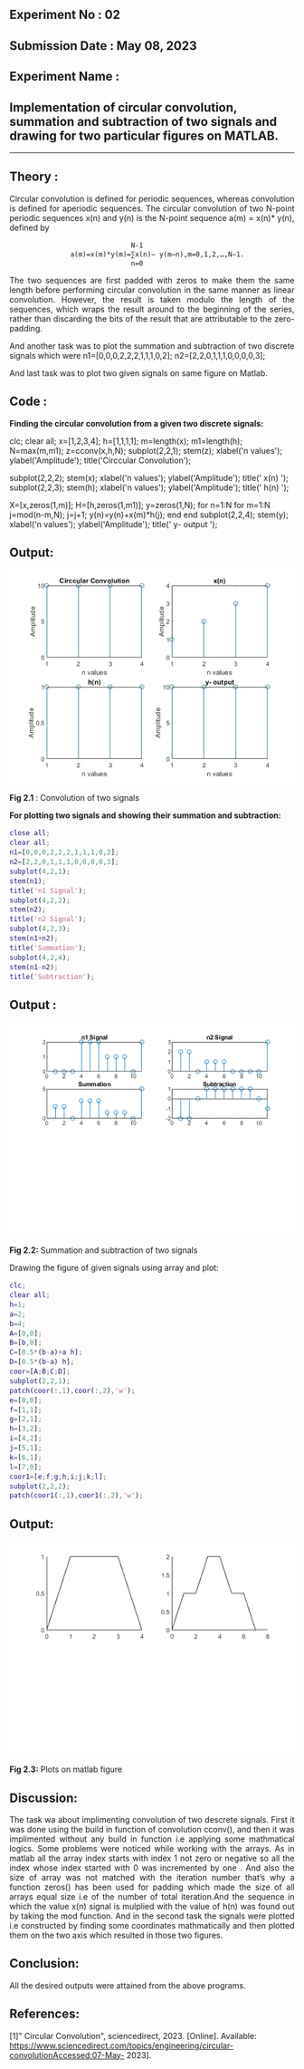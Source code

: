 ## Experiment No : 02

## Submission Date : May 08, 2023

## Experiment Name :

## Implementation of circular convolution, summation and subtraction of two signals and drawing for two particular figures on MATLAB.

---

## Theory :

<p style="text-align: justify">
Circular convolution is defined for periodic sequences, whereas convolution is defined for aperiodic sequences. The circular convolution of two N-point periodic sequences x(n) and y(n) is the N-point sequence a(m) = x(n)* y(n), defined by

 ```
                               N-1
                a(m)=x(m)*y(m)=∑x(n)− y(m−n),m=0,1,2,…,N−1.
                               n=0

 ```
</p>
<p style="text-align: justify">
The two sequences are first padded with zeros to make them the same length before performing circular convolution in the same manner as linear convolution. However, the result is taken modulo the length of the sequences, which wraps the result around to the beginning of the series, rather than discarding the bits of the result that are attributable to the zero-padding.
</p>

<p style="text-align: justify">
And another task was to plot the summation and subtraction of two discrete signals which were
n1=[0,0,0,2,2,2,1,1,1,0,2];
n2=[2,2,0,1,1,1,0,0,0,0,3];

And last task was to plot two given signals on same figure on Matlab.


## Code :

<b> Finding the circular convolution from a given two discrete signals: </b>
 <br>
 
clc;
clear all;
x=[1,2,3,4];
h=[1,1,1,1];
m=length(x);
m1=length(h);
N=max(m,m1);
z=cconv(x,h,N);
subplot(2,2,1);
stem(z);
xlabel('n values');
ylabel('Amplitude');
title('Circcular Convolution');

subplot(2,2,2);
stem(x);
xlabel('n values');
ylabel('Amplitude');
title(' x(n) ');
subplot(2,2,3);
stem(h);
xlabel('n values');
ylabel('Amplitude');
title(' h(n) ');

X=[x,zeros(1,m)];
H=[h,zeros(1,m1)];
y=zeros(1,N);
for n=1:N
    for m=1:N
        j=mod(n-m,N);
        j=j+1;
            y(n)=y(n)+x(m)*h(j);
        end
   end
subplot(2,2,4);
stem(y);
xlabel('n values');
ylabel('Amplitude');
title(' y- output ');

## Output:

![](src/circular.jpg)

**Fig 2.1** : Convolution of two signals

<b> For plotting two signals and showing their summation and subtraction: </b> 
<br>

```matlab
close all;
clear all;
n1=[0,0,0,2,2,2,1,1,1,0,2];
n2=[2,2,0,1,1,1,0,0,0,0,3];
subplot(4,2,1);
stem(n1);
title('n1 Signal');
subplot(4,2,2);
stem(n2);
title('n2 Signal');
subplot(4,2,3);
stem(n1+n2);
title('Summation');
subplot(4,2,4);
stem(n1-n2);
title('Subtraction');

```

## Output :

![](src/summation.png)

**Fig 2.2:** Summation and subtraction of two signals

Drawing the figure of given signals using array and plot:

```matlab
clc;
clear all;
h=1;
a=2;
b=4;
A=[0,0];
B=[b,0];
C=[0.5*(b-a)+a h];
D=[0.5*(b-a) h];
coor=[A;B;C;D];
subplot(2,2,1);
patch(coor(:,1),coor(:,2),'w');
e=[0,0];
f=[1,1];
g=[2,1];
h=[3,2];
i=[4,2];
j=[5,1];
k=[6,1];
l=[7,0];
coor1=[e;f;g;h;i;j;k;l];
subplot(2,2,2);
patch(coor1(:,1),coor1(:,2),'w');

```

## Output:

![](src/plots.png)

**Fig 2.3:** Plots on matlab figure
## Discussion:

<p style="text-align: justify">
The task wa about implimenting convolution of two descrete signals. First it was done using the build in function of convolution cconv(), and then it was implimented without any build in function i.e applying some mathmatical logics. 
Some problems were noticed while working with the arrays. As in matlab all the array index starts with index 1 not zero or negative so all the index whose index started with 0 was incremented by one . And also the size of array was not matched with the iteration number that’s why a function zeros() has been used for padding which made the size of all arrays equal size i.e of the number of total iteration.And the sequence in which the value x(n) signal is mulplied with the value of h(n) was found out by taking the mod function.
And in the second task the signals were plotted i.e constructed by finding some coordinates mathmatically and then plotted them on the two axis which resulted in those two figures.


</p>

## Conclusion:

<p style="text-align: justify">

All the desired outputs were attained from the above programs.
</p>

## References:


[1]" Circular Convolution", sciencedirect, 2023. [Online]. Available: https://www.sciencedirect.com/topics/engineering/circular-convolutionAccessed:07-May- 2023].


